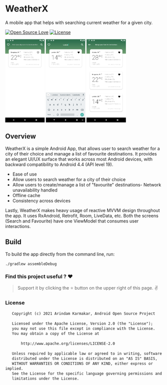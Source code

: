 # WeatherX
A mobile app that helps with searching current weather for a given city.

[![Open Source Love](https://badges.frapsoft.com/os/v1/open-source.svg?v=102)](https://opensource.org/licenses/Apache-2.0)
[![License](https://img.shields.io/badge/license-Apache%202.0-blue.svg)](LICENSE)

<p align="left">
  <img width="25%" src="https://github.com/arindamxd/WeatherX/raw/main/screenshots/search_cached.png?raw=true">
  <img width="25%" src="https://github.com/arindamxd/WeatherX/raw/main/screenshots/search_result.png?raw=true">
  <img width="25%" src="https://github.com/arindamxd/WeatherX/raw/main/screenshots/manage_favourite.png?raw=true">
</p>

## Overview

WeatherX is a simple Android App, that allows user to search weather for a city of their choice
and manage a list of favourite destinations. It provides an elegant UI/UX surface that works
across most Android devices, with backward compatibility to Android 4.4 (API level 19).

- Ease of use
- Allow users to search weather for a city of their choice
- Allow users to create/manage a list of "favourite" destinations- Network unavailability handled
- Offline cache
- Consistency across devices

Lastly, WeatherX makes heavy usage of reactive MVVM design throughout the app. It uses
RxAndroid, Retrofit, Room, LiveData, etc. Both the screens (Search and Favourite) have one ViewModel that consumes user interactions.

## Build

To build the app directly from the command line, run:
```sh
./gradlew assembleDebug
```

### Find this project useful ? :heart:
> Support it by clicking the :star:   button on the upper right of this page. :v:

### License

```
   Copyright (c) 2021 Arindam Karmakar, Android Open Source Project

   Licensed under the Apache License, Version 2.0 (the "License");
   you may not use this file except in compliance with the License.
   You may obtain a copy of the License at

       http://www.apache.org/licenses/LICENSE-2.0

   Unless required by applicable law or agreed to in writing, software
   distributed under the License is distributed on an "AS IS" BASIS,
   WITHOUT WARRANTIES OR CONDITIONS OF ANY KIND, either express or implied.
   See the License for the specific language governing permissions and
   limitations under the License.
```

